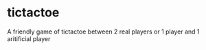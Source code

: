 # tictactoe
A friendly game of tictactoe between 2 real players or 1 player and 1 aritificial player
